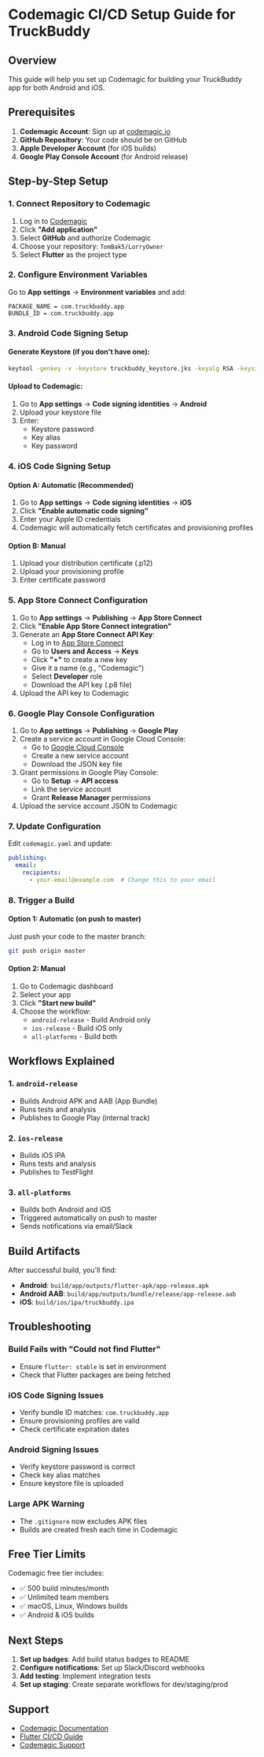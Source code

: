 # Codemagic CI/CD Setup Guide for TruckBuddy

## Overview
This guide will help you set up Codemagic for building your TruckBuddy app for both Android and iOS.

## Prerequisites
1. **Codemagic Account**: Sign up at [codemagic.io](https://codemagic.io)
2. **GitHub Repository**: Your code should be on GitHub
3. **Apple Developer Account** (for iOS builds)
4. **Google Play Console Account** (for Android release)

## Step-by-Step Setup

### 1. Connect Repository to Codemagic

1. Log in to [Codemagic](https://codemagic.io)
2. Click **"Add application"**
3. Select **GitHub** and authorize Codemagic
4. Choose your repository: `TomBak5/LorryOwner`
5. Select **Flutter** as the project type

### 2. Configure Environment Variables

Go to **App settings** → **Environment variables** and add:

```
PACKAGE_NAME = com.truckbuddy.app
BUNDLE_ID = com.truckbuddy.app
```

### 3. Android Code Signing Setup

#### Generate Keystore (if you don't have one):
```bash
keytool -genkey -v -keystore truckbuddy_keystore.jks -keyalg RSA -keysize 2048 -validity 10000 -alias truckbuddy
```

#### Upload to Codemagic:
1. Go to **App settings** → **Code signing identities** → **Android**
2. Upload your keystore file
3. Enter:
   - Keystore password
   - Key alias
   - Key password

### 4. iOS Code Signing Setup

#### Option A: Automatic (Recommended)
1. Go to **App settings** → **Code signing identities** → **iOS**
2. Click **"Enable automatic code signing"**
3. Enter your Apple ID credentials
4. Codemagic will automatically fetch certificates and provisioning profiles

#### Option B: Manual
1. Upload your distribution certificate (.p12)
2. Upload your provisioning profile
3. Enter certificate password

### 5. App Store Connect Configuration

1. Go to **App settings** → **Publishing** → **App Store Connect**
2. Click **"Enable App Store Connect integration"**
3. Generate an **App Store Connect API Key**:
   - Log in to [App Store Connect](https://appstoreconnect.apple.com)
   - Go to **Users and Access** → **Keys**
   - Click **"+"** to create a new key
   - Give it a name (e.g., "Codemagic")
   - Select **Developer** role
   - Download the API key (.p8 file)
4. Upload the API key to Codemagic

### 6. Google Play Console Configuration

1. Go to **App settings** → **Publishing** → **Google Play**
2. Create a service account in Google Cloud Console:
   - Go to [Google Cloud Console](https://console.cloud.google.com)
   - Create a new service account
   - Download the JSON key file
3. Grant permissions in Google Play Console:
   - Go to **Setup** → **API access**
   - Link the service account
   - Grant **Release Manager** permissions
4. Upload the service account JSON to Codemagic

### 7. Update Configuration

Edit `codemagic.yaml` and update:

```yaml
publishing:
  email:
    recipients:
      - your-email@example.com  # Change this to your email
```

### 8. Trigger a Build

#### Option 1: Automatic (on push to master)
Just push your code to the master branch:
```bash
git push origin master
```

#### Option 2: Manual
1. Go to Codemagic dashboard
2. Select your app
3. Click **"Start new build"**
4. Choose the workflow:
   - `android-release` - Build Android only
   - `ios-release` - Build iOS only
   - `all-platforms` - Build both

## Workflows Explained

### 1. `android-release`
- Builds Android APK and AAB (App Bundle)
- Runs tests and analysis
- Publishes to Google Play (internal track)

### 2. `ios-release`
- Builds iOS IPA
- Runs tests and analysis
- Publishes to TestFlight

### 3. `all-platforms`
- Builds both Android and iOS
- Triggered automatically on push to master
- Sends notifications via email/Slack

## Build Artifacts

After successful build, you'll find:
- **Android**: `build/app/outputs/flutter-apk/app-release.apk`
- **Android AAB**: `build/app/outputs/bundle/release/app-release.aab`
- **iOS**: `build/ios/ipa/truckbuddy.ipa`

## Troubleshooting

### Build Fails with "Could not find Flutter"
- Ensure `flutter: stable` is set in environment
- Check that Flutter packages are being fetched

### iOS Code Signing Issues
- Verify bundle ID matches: `com.truckbuddy.app`
- Ensure provisioning profiles are valid
- Check certificate expiration dates

### Android Signing Issues
- Verify keystore password is correct
- Check key alias matches
- Ensure keystore file is uploaded

### Large APK Warning
- The `.gitignore` now excludes APK files
- Builds are created fresh each time in Codemagic

## Free Tier Limits

Codemagic free tier includes:
- ✅ 500 build minutes/month
- ✅ Unlimited team members
- ✅ macOS, Linux, Windows builds
- ✅ Android & iOS builds

## Next Steps

1. **Set up badges**: Add build status badges to README
2. **Configure notifications**: Set up Slack/Discord webhooks
3. **Add testing**: Implement integration tests
4. **Set up staging**: Create separate workflows for dev/staging/prod

## Support

- [Codemagic Documentation](https://docs.codemagic.io)
- [Flutter CI/CD Guide](https://docs.codemagic.io/flutter-configuration/flutter-projects/)
- [Codemagic Support](https://codemagic.io/support/)

